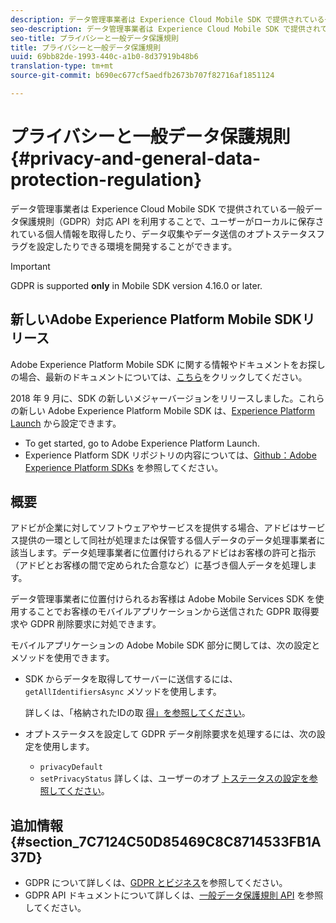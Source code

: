 ```yaml
---
description: データ管理事業者は Experience Cloud Mobile SDK で提供されている一般データ保護規則（GDPR）対応 API を利用することで、ユーザーがローカルに保存されている個人情報を取得したり、データ収集やデータ送信のオプトステータスフラグを設定したりできる環境を開発することができます。
seo-description: データ管理事業者は Experience Cloud Mobile SDK で提供されている一般データ保護規則（GDPR）対応 API を利用することで、ユーザーがローカルに保存されている個人情報を取得したり、データ収集やデータ送信のオプトステータスフラグを設定したりできる環境を開発することができます。
seo-title: プライバシーと一般データ保護規則
title: プライバシーと一般データ保護規則
uuid: 69bb82de-1993-440c-a1b0-8d37919b48b6
translation-type: tm+mt
source-git-commit: b690ec677cf5aedfb2673b707f82716af1851124

---
```



# プライバシーと一般データ保護規則 {#privacy-and-general-data-protection-regulation}

データ管理事業者は Experience Cloud Mobile SDK で提供されている一般データ保護規則（GDPR）対応 API を利用することで、ユーザーがローカルに保存されている個人情報を取得したり、データ収集やデータ送信のオプトステータスフラグを設定したりできる環境を開発することができます。

>[!IMPORTANT]
>
>GDPR is supported **only** in Mobile SDK version 4.16.0 or later.

## 新しいAdobe Experience Platform Mobile SDKリリース

Adobe Experience Platform Mobile SDK に関する情報やドキュメントをお探しの場合、最新のドキュメントについては、[こちら](https://aep-sdks.gitbook.io/docs/)をクリックしてください。

2018 年 9 月に、SDK の新しいメジャーバージョンをリリースしました。これらの新しい Adobe Experience Platform Mobile SDK は、[Experience Platform Launch](https://www.adobe.com/experience-platform/launch.html) から設定できます。

* To get started, go to Adobe Experience Platform Launch.
* Experience Platform SDK リポジトリの内容については、[Github：Adobe Experience Platform SDKs](https://github.com/Adobe-Marketing-Cloud/acp-sdks) を参照してください。

## 概要

アドビが企業に対してソフトウェアやサービスを提供する場合、アドビはサービス提供の一環として同社が処理または保管する個人データのデータ処理事業者に該当します。データ処理事業者に位置付けられるアドビはお客様の許可と指示（アドビとお客様の間で定められた合意など）に基づき個人データを処理します。

データ管理事業者に位置付けられるお客様は Adobe Mobile Services SDK を使用することでお客様のモバイルアプリケーションから送信された GDPR 取得要求や GDPR 削除要求に対処できます。

モバイルアプリケーションの Adobe Mobile SDK 部分に関しては、次の設定とメソッドを使用できます。

* SDK からデータを取得してサーバーに送信するには、`getAllIdentifiersAsync` メソッドを使用します。

   詳しくは、「格納されたIDの取 [得」を参照してください](/help/ios/c-mob-privacy-gdpr-ios/c-mob-gdpr-ret-stored-ids-ios.md)。

* オプトステータスを設定して GDPR データ削除要求を処理するには、次の設定を使用します。

   * `privacyDefault`
   * `setPrivacyStatus`
   詳しくは、ユーザーのオプ [トステータスの設定を参照してください](/help/ios/c-mob-privacy-gdpr-ios/privacy.md)。

## 追加情報 {#section_7C7124C50D85469C8C8714533FB1A37D}

* GDPR について詳しくは、[GDPR とビジネス](https://www.adobe.com/privacy/general-data-protection-regulation.html)を参照してください。
* GDPR API ドキュメントについて詳しくは、[一般データ保護規則 API](https://adobe.io/apis/cloudplatform/gdpr.html) を参照してください。

